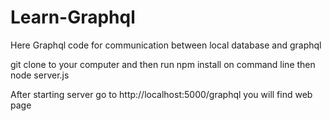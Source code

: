 # Learn-Graphql


Here Graphql code for communication between local database and graphql

git clone to your computer and then run npm install on command line then node server.js


After starting server go to http://localhost:5000/graphql you will find web page
